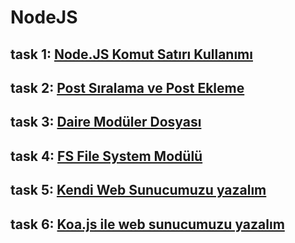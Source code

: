 # NodeJS

## task 1: <a href="https://github.com/alanapapa/kodluyoruz-nodeJS/tree/main/task-1">Node.JS Komut Satırı Kullanımı</a>
## task 2: <a href="https://github.com/alanapapa/kodluyoruz-nodeJS/tree/main/task-2">Post Sıralama ve Post Ekleme</a>
## task 3: <a href="https://github.com/alanapapa/kodluyoruz-nodeJS/tree/main/task-3">Daire Modüler Dosyası</a>
## task 4: <a href="https://github.com/alanapapa/kodluyoruz-nodeJS/tree/main/task-4">FS File System Modülü</a>
## task 5: <a href="https://github.com/alanapapa/kodluyoruz-nodeJS/tree/main/task-5">Kendi Web Sunucumuzu yazalım</a>
## task 6: <a href="https://github.com/alanapapa/kodluyoruz-nodeJS/tree/main/task-6">Koa.js ile web sunucumuzu yazalım</a>